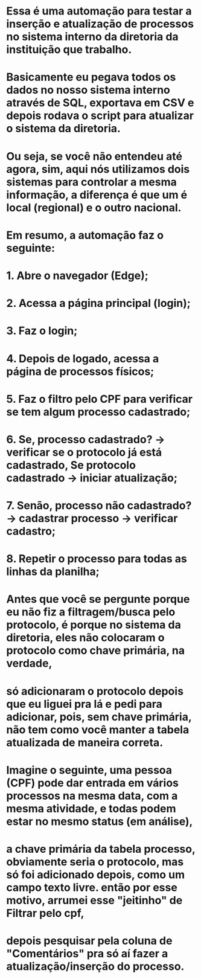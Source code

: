 # Essa é uma automação para testar a inserção e atualização de processos no sistema interno da diretoria da instituição que trabalho.
# Basicamente eu pegava todos os dados no nosso sistema interno através de SQL, exportava em CSV e depois rodava o script para atualizar o sistema da diretoria.
# Ou seja, se você não entendeu até agora, sim, aqui nós utilizamos dois sistemas para controlar a mesma informação, a diferença é que um é local (regional) e o outro nacional.

# Em resumo, a automação faz o seguinte:
# 1. Abre o navegador (Edge);
# 2. Acessa a página principal (login);
# 3. Faz o login;
# 4. Depois de logado, acessa a página de processos físicos;
# 5. Faz o filtro pelo CPF para verificar se tem algum processo cadastrado;
# 6. Se, processo cadastrado? -> verificar se o protocolo já está cadastrado, Se protocolo cadastrado -> iniciar atualização;
# 7. Senão, processo não cadastrado? -> cadastrar processo -> verificar cadastro;
# 8. Repetir o processo para todas as linhas da planilha;

# Antes que você se pergunte porque eu não fiz a filtragem/busca pelo protocolo, é porque no sistema da diretoria, eles não colocaram o protocolo como chave primária, na verdade, 
# só adicionaram o protocolo depois que eu liguei pra lá e pedi para adicionar, pois, sem chave primária, não tem como você manter a tabela atualizada de maneira correta. 
# Imagine o seguinte, uma pessoa (CPF) pode dar entrada em vários processos na mesma data, com a mesma atividade, e todas podem estar no mesmo status (em análise), 
# a chave primária da tabela processo, obviamente seria o protocolo, mas só foi adicionado depois, como um campo texto livre. então por esse motivo, arrumei esse "jeitinho" de Filtrar pelo cpf, 
# depois pesquisar pela coluna de "Comentários" pra só aí fazer a atualização/inserção do processo.
